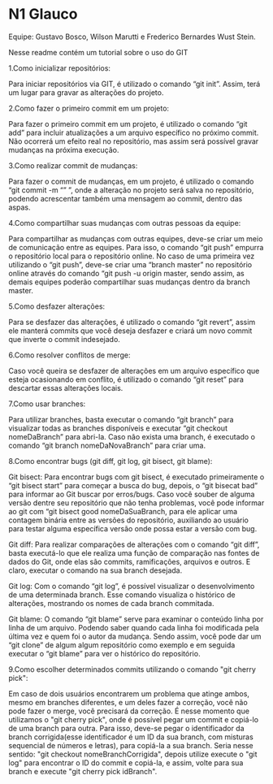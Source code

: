 # N1 Glauco

Equipe: Gustavo Bosco, Wilson Marutti e Frederico Bernardes Wust Stein.

Nesse readme contém um tutorial sobre o uso do GIT

1.Como inicializar repositórios:

Para iniciar repositórios via GIT, é utilizado o comando “git init”. Assim, terá um lugar para gravar as alterações do projeto.


2.Como fazer o primeiro commit em um projeto:

Para fazer o primeiro commit em um projeto, é utilizado o comando “git add” para incluir atualizações a um arquivo específico no próximo commit. Não ocorrerá um efeito real no repositório, mas assim será possível gravar mudanças na próxima execução.


3.Como realizar commit de mudanças:

Para fazer o commit de mudanças, em um projeto, é utilizado o comando “git commit -m “” ”, onde a alteração no projeto será salva no repositório, podendo acrescentar também uma mensagem ao commit, dentro das aspas.


4.Como compartilhar suas mudanças com outras pessoas da equipe:

Para compartilhar as mudanças com outras equipes, deve-se criar um meio de comunicação entre as equipes. Para isso, o comando “git push” empurra o repositório local para o repositório online. No caso de uma primeira vez utilizando o “git push”, deve-se criar uma “branch master” no repositório online através do comando “git  push -u origin master, sendo assim, as demais equipes poderão compartilhar suas mudanças dentro da branch master.


5.Como desfazer alterações:

Para se desfazer das alterações, é utilizado o comando “git revert”, assim ele manterá commits que você deseja desfazer e criará um novo commit que inverte o commit indesejado.


6.Como resolver conflitos de merge:

Caso você queira se desfazer de alterações em um arquivo específico que esteja ocasionando em conflito, é utilizado o comando “git reset” para descartar essas alterações locais.


7.Como usar branches:

Para utilizar branches, basta executar o comando “git branch” para visualizar todas as branches disponíveis e executar “git checkout nomeDaBranch” para abri-la. Caso não exista uma branch, é executado o comando “git branch nomeDaNovaBranch” para criar uma.


8.Como encontrar bugs (git diff, git log, git bisect, git blame):

Git bisect: Para encontrar bugs com git bisect, é executado primeiramente o “git bisect start” para começar a busca do bug, depois, o “git bisecat bad” para informar ao Git buscar por erros/bugs. Caso você souber de alguma versão dentre seu repositório que não tenha problemas, você pode informar ao git com “git bisect good nomeDaSuaBranch, para ele aplicar uma contagem binária entre as versões do repositório, auxiliando ao usuário para testar alguma específica versão onde possa estar a versão com bug.

Git diff: Para realizar comparações de alterações com o comando “git diff”, basta executá-lo que ele realiza uma função de comparação nas fontes de dados do Git, onde elas são commits, ramificações, arquivos e outros. E claro, executar o comando na sua branch desejada.

Git log: Com o comando “git log”, é possível visualizar o desenvolvimento de uma determinada branch. Esse comando visualiza o histórico de alterações, mostrando os nomes de cada branch commitada.

Git blame: O comando “git blame” serve para examinar o conteúdo linha por linha de um arquivo. Podendo saber quando cada linha foi modificada pela última vez e quem foi o autor da mudança. Sendo assim, você pode dar um “git clone” de algum algum repositório como exemplo e em seguida executar o “git blame” para ver o histórico do repositório.


9.Como escolher determinados commits utilizando o comando "git cherry pick": 

Em caso de dois usuários encontrarem um problema que atinge ambos, mesmo em branches diferentes, e um deles fazer a correção, você não pode fazer o merge, você precisará da correção. É nesse momento que utilizamos o "git cherry pick", onde é possível pegar um commit e copiá-lo de uma branch para outra. Para isso, deve-se pegar o identificador da branch corrigida(esse identificador é um ID da sua branch, com misturas sequencial de números e letras), para copiá-la a sua branch. Seria nesse sentido: "git checkout nomeBranchCorrigida", depois utilize execute o "git log" para encontrar o ID do commit e copiá-la, e assim, volte para sua branch e execute "git cherry pick idBranch". 
